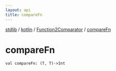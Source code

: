 ```yaml
---
layout: api
title: compareFn
---
```

[stdlib](../../index.md) / [kotlin](../index.md) / [Function2Comparator](index.md) / [compareFn](compareFn.md)

# compareFn

```
val compareFn: (T, T)->Int
```

